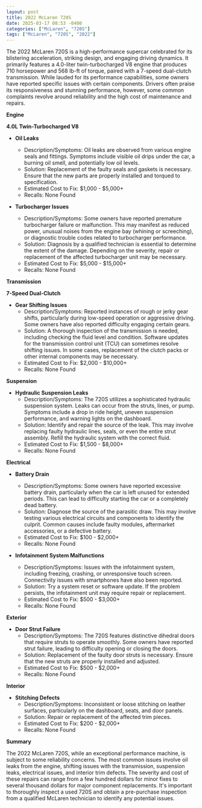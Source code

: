 ```yaml
---
layout: post
title: 2022 McLaren 720S
date: 2025-03-17 08:53 -0400
categories: ["McLaren", "720S"]
tags: ["McLaren", "720S", "2022"]
---
```

The 2022 McLaren 720S is a high-performance supercar celebrated for its blistering acceleration, striking design, and engaging driving dynamics. It primarily features a 4.0-liter twin-turbocharged V8 engine that produces 710 horsepower and 568 lb-ft of torque, paired with a 7-speed dual-clutch transmission. While lauded for its performance capabilities, some owners have reported specific issues with certain components. Drivers often praise its responsiveness and stunning performance, however, some common complaints revolve around reliability and the high cost of maintenance and repairs.

**Engine**

**4.0L Twin-Turbocharged V8**

*   **Oil Leaks**
    *   Description/Symptoms: Oil leaks are observed from various engine seals and fittings. Symptoms include visible oil drips under the car, a burning oil smell, and potentially low oil levels.
    *   Solution: Replacement of the faulty seals and gaskets is necessary. Ensure that the new parts are properly installed and torqued to specification.
    *   Estimated Cost to Fix: $1,000 - $5,000+
    *   Recalls: None Found

*   **Turbocharger Issues**
    *   Description/Symptoms: Some owners have reported premature turbocharger failure or malfunction. This may manifest as reduced power, unusual noises from the engine bay (whining or screeching), or diagnostic trouble codes related to turbocharger performance.
    *   Solution: Diagnosis by a qualified technician is essential to determine the extent of the damage. Depending on the severity, repair or replacement of the affected turbocharger unit may be necessary.
    *   Estimated Cost to Fix: $5,000 - $15,000+
    *   Recalls: None Found

**Transmission**

**7-Speed Dual-Clutch**

*   **Gear Shifting Issues**
    *   Description/Symptoms: Reported instances of rough or jerky gear shifts, particularly during low-speed operation or aggressive driving. Some owners have also reported difficulty engaging certain gears.
    *   Solution: A thorough inspection of the transmission is needed, including checking the fluid level and condition. Software updates for the transmission control unit (TCU) can sometimes resolve shifting issues. In some cases, replacement of the clutch packs or other internal components may be necessary.
    *   Estimated Cost to Fix: $2,000 - $10,000+
    *   Recalls: None Found

**Suspension**

*   **Hydraulic Suspension Leaks**
    *   Description/Symptoms: The 720S utilizes a sophisticated hydraulic suspension system. Leaks can occur from the struts, lines, or pump. Symptoms include a drop in ride height, uneven suspension performance, and warning lights on the dashboard.
    *   Solution: Identify and repair the source of the leak. This may involve replacing faulty hydraulic lines, seals, or even the entire strut assembly. Refill the hydraulic system with the correct fluid.
    *   Estimated Cost to Fix: $1,500 - $8,000+
    *   Recalls: None Found

**Electrical**

*   **Battery Drain**
    *   Description/Symptoms: Some owners have reported excessive battery drain, particularly when the car is left unused for extended periods. This can lead to difficulty starting the car or a completely dead battery.
    *   Solution: Diagnose the source of the parasitic draw. This may involve testing various electrical circuits and components to identify the culprit. Common causes include faulty modules, aftermarket accessories, or a defective battery.
    *   Estimated Cost to Fix: $100 - $2,000+
    *   Recalls: None Found

*   **Infotainment System Malfunctions**
    *   Description/Symptoms: Issues with the infotainment system, including freezing, crashing, or unresponsive touch screen. Connectivity issues with smartphones have also been reported.
    *   Solution: Try a system reset or software update. If the problem persists, the infotainment unit may require repair or replacement.
    *   Estimated Cost to Fix: $500 - $3,000+
    *   Recalls: None Found

**Exterior**

*   **Door Strut Failure**
    * Description/Symptoms: The 720S features distinctive dihedral doors that require struts to operate smoothly. Some owners have reported strut failure, leading to difficulty opening or closing the doors.
    * Solution: Replacement of the faulty door struts is necessary. Ensure that the new struts are properly installed and adjusted.
    * Estimated Cost to Fix: $500 - $2,000+
    * Recalls: None Found

**Interior**

*   **Stitching Defects**
    *   Description/Symptoms: Inconsistent or loose stitching on leather surfaces, particularly on the dashboard, seats, and door panels.
    *   Solution: Repair or replacement of the affected trim pieces.
    *   Estimated Cost to Fix: $200 - $2,000+
    *   Recalls: None Found

**Summary**

The 2022 McLaren 720S, while an exceptional performance machine, is subject to some reliability concerns. The most common issues involve oil leaks from the engine, shifting issues with the transmission, suspension leaks, electrical issues, and interior trim defects. The severity and cost of these repairs can range from a few hundred dollars for minor fixes to several thousand dollars for major component replacements. It's important to thoroughly inspect a used 720S and obtain a pre-purchase inspection from a qualified McLaren technician to identify any potential issues.

